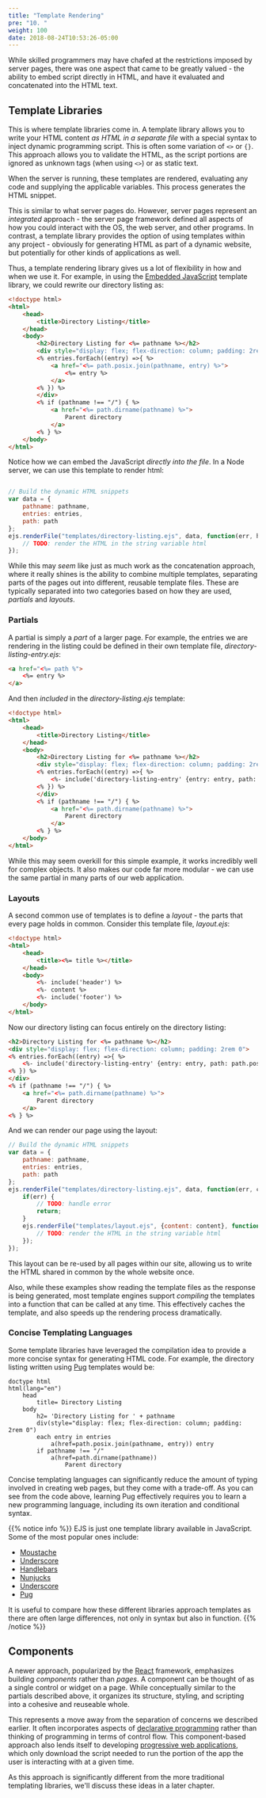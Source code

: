 ```yaml
---
title: "Template Rendering"
pre: "10. "
weight: 100
date: 2018-08-24T10:53:26-05:00
---
```


While skilled programmers may have chafed at the restrictions imposed by server pages, there was one aspect that came to be greatly valued - the ability to embed script directly in HTML, and have it evaluated and concatenated into the HTML text.

## Template Libraries
This is where template libraries come in.  A template library allows you to write your HTML content _as HTML in a separate file_ with a special syntax to inject dynamic programming script.  This is often some variation of `<>` or `{}`.  This approach allows you to validate the HTML, as the script portions are ignored as unknown tags (when using `<>`) or as static text.

When the server is running, these templates are rendered, evaluating any code and supplying the applicable variables. This process generates the HTML snippet.  

This is similar to what server pages do. However, server pages represent an _integrated_ approach - the server page framework defined all aspects of how you could interact with the OS, the web server, and other programs.  In contrast, a template library provides the option of using templates within any project - obviously for generating HTML as part of a dynamic website, but potentially for other kinds of applications as well.  

Thus, a template rendering library gives us a lot of flexibility in how and when we use it. For example, in using the [Embedded JavaScript](https://ejs.co/) template library, we could rewrite our directory listing as:

```html
<!doctype html>
<html>
    <head>
        <title>Directory Listing</title>
    </head>
    <body>
        <h2>Directory Listing for <%= pathname %></h2>
        <div style="display: flex; flex-direction: column; padding: 2rem 0">
        <% entries.forEach((entry) =>{ %>
            <a href="<%= path.posix.join(pathname, entry) %>">
                <%= entry %>
            </a>
        <% }) %>
        </div>
        <% if (pathname !== "/") { %>
            <a href="<%= path.dirname(pathname) %>">
                Parent directory
            </a>
        <% } %>
    </body>
</html>
```

Notice how we can embed the JavaScript _directly into the file_.  In a Node server, we can use this template to render html:

```js

// Build the dynamic HTML snippets
var data = {
    pathname: pathname,
    entries: entries,
    path: path
};
ejs.renderFile("templates/directory-listing.ejs", data, function(err, html){
    // TODO: render the HTML in the string variable html
});

```

While this may _seem_ like just as much work as the concatenation approach, where it really shines is the ability to combine multiple templates, separating parts of the pages out into different, reusable template files.  These are typically separated into two categories based on how they are used, _partials_ and _layouts_.

### Partials
A partial is simply a _part_ of a larger page.  For example, the entries we are rendering in the listing could be defined in their own template file, _directory-listing-entry.ejs_:

```html
<a href="<%= path %">
    <%= entry %>
</a>
```

And then _included_ in the _directory-listing.ejs_ template:

```html
<!doctype html>
<html>
    <head>
        <title>Directory Listing</title>
    </head>
    <body>
        <h2>Directory Listing for <%= pathname %></h2>
        <div style="display: flex; flex-direction: column; padding: 2rem 0">
        <% entries.forEach((entry) =>{ %>
            <%- include('directory-listing-entry' {entry: entry, path: path.posix.join(pathname, entry) }) %>
        <% }) %>
        </div>
        <% if (pathname !== "/") { %>
            <a href="<%= path.dirname(pathname) %>">
                Parent directory
            </a>
        <% } %>
    </body>
</html>
```

While this may seem overkill for this simple example, it works incredibly well for complex objects.  It also makes our code far more modular - we can use the same partial in many parts of our web application.

### Layouts
A second common use of templates is to define a _layout_ - the parts that every page holds in common.  Consider this template file, _layout.ejs_:

```html
<!doctype html>
<html>
    <head>
        <title><%= title %></title>
    </head>
    <body>
        <%- include('header') %>
        <%- content %>
        <%- include('footer') %>
    </body>
</html>
```

Now our directory listing can focus entirely on the directory listing:

```html
<h2>Directory Listing for <%= pathname %></h2>
<div style="display: flex; flex-direction: column; padding: 2rem 0">
<% entries.forEach((entry) =>{ %>
    <%- include('directory-listing-entry' {entry: entry, path: path.posix.join(pathname, entry) }) %>
<% }) %>
</div>
<% if (pathname !== "/") { %>
    <a href="<%= path.dirname(pathname) %>">
        Parent directory
    </a>
<% } %>
```

And we can render our page using the layout:

```js
// Build the dynamic HTML snippets
var data = {
    pathname: pathname,
    entries: entries,
    path: path
};
ejs.renderFile("templates/directory-listing.ejs", data, function(err, content){
    if(err) {
        // TODO: handle error
        return;
    }
    ejs.renderFile("templates/layout.ejs", {content: content}, function(err, html) {
        // TODO: render the HTML in the string variable html
    });
});
```

This layout can be re-used by all pages within our site, allowing us to write the HTML shared in common by the whole website once.

Also, while these examples show reading the template files as the response is being generated, most template engines support _compiling_ the templates into a function that can be called at any time.  This effectively caches the template, and also speeds up the rendering process dramatically.


### Concise Templating Languages

Some template libraries have leveraged the compilation idea to provide a more concise syntax for generating HTML code.  For example, the directory listing written using [Pug](https://pugjs.org/api/getting-started.html) templates would be:

```pug
doctype html
html(lang="en")
    head
        title= Directory Listing
    body
        h2= 'Directory Listing for ' + pathname 
        div(style="display: flex; flex-direction: column; padding: 2rem 0")
        each entry in entries
            a(href=path.posix.join(pathname, entry)) entry 
        if pathname !== "/"
            a(href=path.dirname(pathname))
                Parent directory
```

Concise templating languages can significantly reduce the amount of typing involved in creating web pages, but they come with a trade-off.  As you can see from the code above, learning Pug effectively requires you to learn a new programming language, including its own iteration and conditional syntax.


{{% notice info %}}
EJS is just one template library available in JavaScript.  Some of the most popular ones include:

* [Moustache](https://mustache.github.io/)
* [Underscore](http://underscorejs.org/)
* [Handlebars](https://handlebarsjs.com/)
* [Nunjucks](https://mozilla.github.io/nunjucks/)
* [Underscore](http://underscorejs.org/)
* [Pug](https://pugjs.org/api/getting-started.html)

It is useful to compare how these different libraries approach templates as there are often large differences, not only in syntax but also in function.
{{% /notice %}}

## Components

A newer approach, popularized by the [React](https://reactjs.org/) framework, emphasizes building _components_ rather than _pages_.  A component can be thought of as a single control or widget on a page.  While conceptually similar to the partials described above, it organizes its structure, styling, and scripting into a cohesive and reuseable whole. 

This represents a move away from the separation of concerns we described earlier.  It often incorporates aspects of [declarative programming](https://en.wikipedia.org/wiki/Declarative_programming) rather than thinking of programming in terms of control flow.  This component-based approach also lends itself to developing [progressive web applications](https://en.wikipedia.org/wiki/Progressive_web_application), which only download the script needed to run the portion of the app the user is interacting with at a given time.

As this approach is significantly different from the more traditional templating libraries, we'll discuss these ideas in a later chapter.